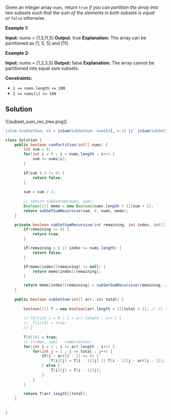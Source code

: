 Given an integer array `nums`, return `true` _if you can partition the array into two subsets such that the sum of the elements in both subsets is equal or_ `false` _otherwise_.

**Example 1:**

**Input:** nums = [1,5,11,5]
**Output:** true
**Explanation:** The array can be partitioned as [1, 5, 5] and [11].

**Example 2:**

**Input:** nums = [1,2,3,5]
**Output:** false
**Explanation:** The array cannot be partitioned into equal sum subsets.

**Constraints:**

- `1 <= nums.length <= 200`
- `1 <= nums[i] <= 100`


## Solution

![[subset_sum_rec_tree.png]]

```erlang
isSum (subSetSum, n) = isSum(subSetSum- nums[n], n-1) ||  isSum(subSetSum, n-1)
```

```java
class Solution {
    public boolean canPartition(int[] nums) {
        int sum = 0;
        for(int i = 0 ; i < nums.length ; i++) {
            sum += nums[i];
        }
        
        if(sum % 2 != 0) {
            return false;
        }
        
        sum = sum / 2;
        
        // return subSetSum(nums, sum);
		Boolean[][] memo = new Boolean[nums.length + 1][sum + 1];
		return subSetSumRecursive(sum, 0, nums, memo);
    }

	private boolean subSetSumRecursive(int remaining, int index, int[] nums, Boolean[][] memo) {
		if(remaining == 0) {
			return true;
		}

		if(remaining < 0 || index >= nums.length) {
			return false;
		}

		if(memo[index][remaining] != null) {
			return memo[index][remaining];
		}

		return memo[index][remaining] = subSetSumRecursive(remaining, index + 1, nums, memo) || subSetSumRecursive(remaining - nums[index], index + 1, nums, memo);
	}
    
    public boolean subSetSum(int[] arr, int total) {
		
		boolean[][] T = new boolean[arr.length + 1][total + 1]; // it starts at 0.
		
		// for(int i = 0 ; i < arr.length ; i++ ) {
		// 	T[i][0] = true;
		// }
		
        T[0][0] = true;
		// (index, sum) - combination!
		for(int i = 1 ; i <= arr.length ; i++) {
			for(int j = 1 ; j <= total ; j++) {
				if(j - arr[i - 1] >= 0) {
					T[i][j] = T[i - 1][j] || T[i - 1][j - arr[i - 1]];
				} else {
					T[i][j] = T[i - 1][j];
				}
			}
		}
		
		return T[arr.length][total];
	}
    
    
}
```